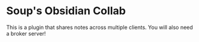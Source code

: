 # Soup's Obsidian Collab

This is a plugin that shares notes across multiple clients. You will also need a broker server!
